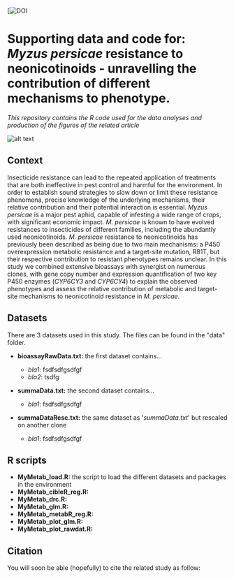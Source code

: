 [![DOI]()
# Supporting data and code for: *Myzus persicae* resistance to neonicotinoids - unravelling the contribution of different mechanisms to phenotype.
*This repository contains the R code used for the data analyses and production of the figures of the related article*

![alt text](https://db3pap005files.storage.live.com/y4mDlIdRciVaiIk5fs2Dl1bMvduiUuhuSt5MaPMCfoKs6iG_Wv1pzwiD5bzqd8Cc0khCc3R2vKX_Dy0G7SA_ZAKBkK7Z6ErM82rmN0PBrGVhi5J_X1MgkOaWnPbpG-9XsdJlQBP_EH7NkxoujphX2IPsmmx_-znhZq-RUVToP9UaiIKUqIxeI-bNseRTtwMZXvy?width=1584&height=588&cropmode=none)




## Context
Insecticide resistance can lead to the repeated application of treatments that are both ineffective in pest control and harmful for the environment. In order to establish sound strategies to slow down or limit these resistance phenomena, precise knowledge of the underlying mechanisms, their relative contribution and their potential interaction is essential. *Myzus persicae* is a major pest aphid, capable of infesting a wide range of crops, with significant economic impact. *M. persicae* is known to have evolved resistances to insecticides of different families, including the abundantly used neonicotinoids. *M. persicae* resistance to neonicotinoids has previously been described as being due to two main mechanisms: a P450 overexpression metabolic resistance and a target-site mutation, R81T, but their respective contribution to resistant phenotypes remains unclear. In this study we combined extensive bioassays with synergist on numerous clones, with gene copy number and expression quantification of two key P450 enzymes (*CYP6CY3* and *CYP6CY4*) to explain the observed phenotypes and assess the relative contribution of metabolic and target-site mechanisms to neonicotinoid resistance in *M. persicae*.


## Datasets
There are 3 datasets used in this study. The files can be found in the "data" folder. 

+ **bioassayRawData.txt:** the first dataset contains...
  + *bla1*: fsdfsdfgsdfgf
  + *bla2*: tsdfg

+ **summaData.txt:** the second dataset contains...
  + *bla1*: fsdfsdfgsdfgf

+ **summaDataResc.txt:** the same dataset as '*summaData.txt*' but rescaled on another clone
  + *bla1*: fsdfsdfgsdfgf
  
  
## R scripts
+ **MyMetab_load.R:** the script to load the different datasets and packages in the environment
+ **MyMetab_cibleR_reg.R:** 
+ **MyMetab_drc.R:** 
+ **MyMetab_glm.R:**
+ **MyMetab_metabR_reg.R:** 
+ **MyMetab_plot_glm.R:** 
+ **MyMetab_plot_rawdat.R:** 

## Citation
You will soon be able (hopefully) to cite the related study as follow: 

